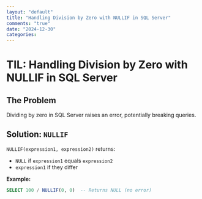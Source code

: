 ```yaml
---
layout: "default"
title: "Handling Division by Zero with NULLIF in SQL Server"
comments: "true"
date: "2024-12-30"
categories:
---
```


# TIL: Handling Division by Zero with NULLIF in SQL Server  

## The Problem  
Dividing by zero in SQL Server raises an error, potentially breaking queries.  

## Solution: `NULLIF`  
`NULLIF(expression1, expression2)` returns:  
- `NULL` if `expression1` equals `expression2`  
- `expression1` if they differ  

**Example:**  
```sql
SELECT 100 / NULLIF(0, 0)  -- Returns NULL (no error)
